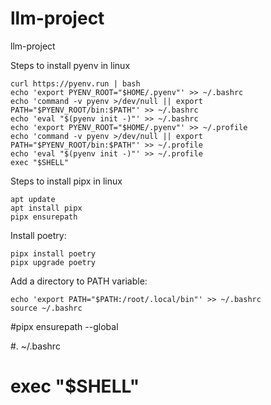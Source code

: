# llm-project
llm-project

Steps to install pyenv in linux

```
curl https://pyenv.run | bash
echo 'export PYENV_ROOT="$HOME/.pyenv"' >> ~/.bashrc
echo 'command -v pyenv >/dev/null || export PATH="$PYENV_ROOT/bin:$PATH"' >> ~/.bashrc
echo 'eval "$(pyenv init -)"' >> ~/.bashrc
echo 'export PYENV_ROOT="$HOME/.pyenv"' >> ~/.profile
echo 'command -v pyenv >/dev/null || export PATH="$PYENV_ROOT/bin:$PATH"' >> ~/.profile
echo 'eval "$(pyenv init -)"' >> ~/.profile
exec "$SHELL"
```

Steps to install pipx in linux

```
apt update
apt install pipx
pipx ensurepath
```

Install poetry:

```
pipx install poetry
pipx upgrade poetry
```

Add a directory to PATH variable:
```
echo 'export PATH="$PATH:/root/.local/bin"' >> ~/.bashrc
source ~/.bashrc
```
#pipx ensurepath --global

#. ~/.bashrc
# exec "$SHELL"